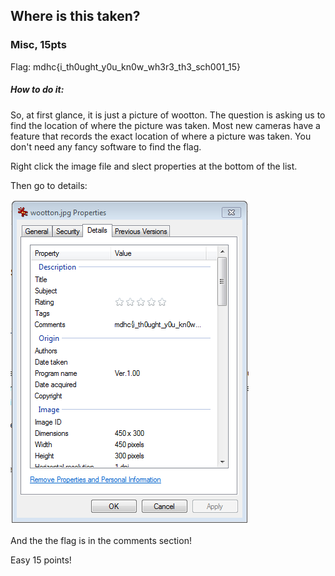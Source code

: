 ## Where is this taken?

### Misc, 15pts

Flag: mdhc{i\_th0ught\_y0u\_kn0w\_wh3r3\_th3\_sch001\_15}

##### How to do it:

So, at first glance, it is just a picture of wootton. The question is asking us to find the location of where the picture was taken. Most new cameras have a feature that records the exact location of where a picture was taken. You don't need any fancy software to find the flag.

Right click the image file and slect properties at the bottom of the list.

Then go to details:

![](/assets/Capture.PNG)

And the the flag is in the comments section!

Easy 15 points!

